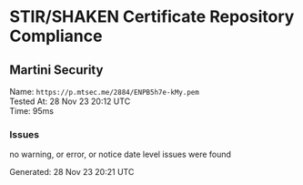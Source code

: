 # STIR/SHAKEN Certificate Repository Compliance

## Martini Security

Name: `https://p.mtsec.me/2884/ENPB5h7e-kMy.pem`\
Tested At: 28 Nov 23 20:12 UTC\
Time: 95ms

### Issues

no warning, or error, or notice date level issues were found

Generated: 28 Nov 23 20:21 UTC